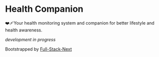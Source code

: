 # Health Companion

❤️‍🩹Your health monitoring system and companion for better lifestyle and health awareness.

*development in progress*

Bootstrapped by [Full-Stack-Next](https://github.com/EricEchemane/full-stack-next)